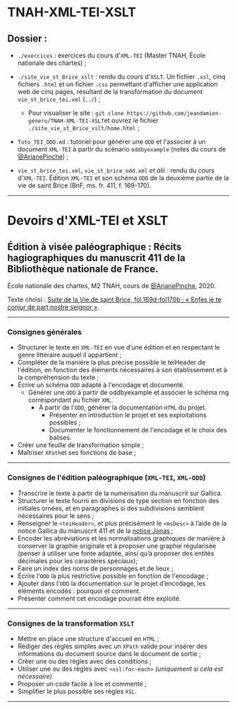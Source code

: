 # TNAH-XML-TEI-XSLT

## Dossier :

* ```./exercices``` : exercices du cours d'```XML-TEI``` (Master TNAH, École nationale des chartes) ;

* ```./site_vie_st_Brice_xslt``` : rendu du cours d'```XSLT```. Un fichier ```.xsl```, cinq fichiers ```.html``` et un fichier ```.css``` permettant d'afficher une application web de cinq pages, résultant de la transformation du document ```vie_st_brice_tei.xml``` (```../```) ;

  * Pour visualiser le site : ```git clone https://github.com/jeandamien-genero/TNAH-XML-TEI-XSLT```et ouvrez le fichier ```./site_vie_st_Brice_xslt/home.html``` ;

* ```Tuto_TEI_ODD.md``` : tutoriel pour générer une ```ODD``` et l'associer à un document ```XML-TEI``` à partir du scénario ```oddbyexample``` (notes du cours de [@ArianePinche](https://github.com/ArianePinche)) ;

* ```vie_st_brice_tei.xml```, ```vie_st_brice_odd.xml``` *et alii* : rendu du cours d'```XML-TEI```. Édition ```XML-TEI``` et son schéma ```ODD``` de la deuxième partie de la vie de saint Brice (BnF, ms. fr. 411, f. 169-170).

---

# Devoirs d'XML-TEI et XSLT

## Édition à visée paléographique : Récits hagiographiques du manuscrit 411 de la Bibliothèque nationale de France.

École nationale des chartes, M2 TNAH, cours de [@ArianePinche](https://github.com/ArianePinche), 2020.

Texte choisi : [Suite de la Vie de saint Brice, fol.169d-fol170b : « Enfes je te conjur de part nostre seignor »](https://gallica.bnf.fr/ark:/12148/btv1b107209247/f175).

---

### Consignes générales

* Structurer le texte en ```XML-TEI``` en vue d’une édition et en respectant le genre littéraire auquel il appartient ;
* Compléter de la manière la plus précise possible le teiHeader de l'édition, en fonction des éléments nécessaires à son établissement et à la compréhension du texte ;
* Écrire un schéma ```ODD``` adapté à l'encodage et documenté.
  - Générer une ```ODD``` à partir de oddbyexample et associer le schéma rng correspondant au fichier ```XML```.
	- À partir de l'```ODD```, générer la documentation ```HTML``` du projet.
		- Présenter en introduction le projet et ses exploitations possibles ;
		- Documenter le fonctionnement de l'encodage et le choix des balises.
* Créer une feuille de transformation simple ;
* Maîtriser ```XPath```et ses fonctions de base ;

---

### Consignes de l'édition paléographique (```XML-TEI```, ```XML-ODD```)

* Transcrire le texte à partir de la numérisation du manuscrit sur Gallica.
* Structurer le texte fourni en divisions de type section en fonction des initiales ornées, et en paragraphes si des subdivisions semblent nécessaires pour le sens ;
* Renseigner le ```<teiHeader>```, et plus précisément le ```<msDesc>``` à l’aide de la notice Gallica du manuscrit 411 et de la [notice Jonas](http://jonas.irht.cnrs.fr/consulter/manuscrit/detail_manuscrit.php?projet=71287#Association) ;
* Encoder les abréviations et les normalisations graphiques de manière à conserver la graphie originale et à proposer une graphie régularisée (penser à utiliser une fonte adaptée, ainsi qu’à proposer des entités décimales pour les caractères spéciaux);
* Faire un index des noms de personnages et de lieux ;
* Écrire l'```ODD``` la plus restrictive possible en fonction de l'encodage ;
* Ajouter dans l'```ODD``` la documentation sur le projet d’encodage, les éléments encodés : pourquoi et comment.
* Présenter comment cet encodage pourrait être exploité.

---

### Consignes de la transformation ```XSLT```

* Mettre en place une structure d'accueil en ```HTML``` ;
* Rédiger des règles simples avec un ```XPath``` valide pour insérer des informations du document source dans le document de sortie ;
* Créer une ou des règles avec des conditions ;
* Utiliser une ou des règles avec ```<xsl:for-each>``` *(uniquement si cela est nécessaire)*
* Proposer un code facile à lire et commenté ;
* Simplifier le plus possible ses règles ```XSL```.

---
